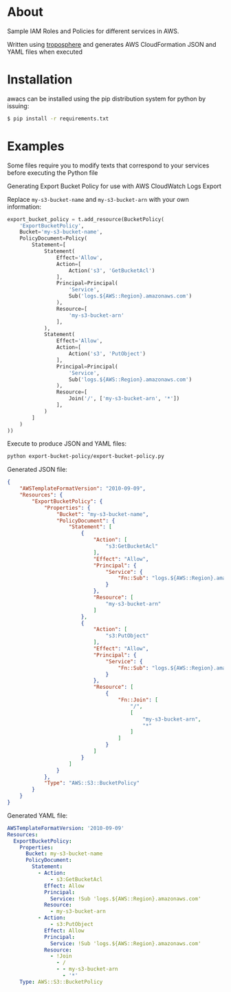 About
=====

Sample IAM Roles and Policies for different services in AWS.

Written using [troposphere](https://github.com/cloudtools/troposphere) and generates AWS CloudFormation JSON and YAML files when executed


Installation
============

awacs can be installed using the pip distribution system for python by
issuing:

```bash
$ pip install -r requirements.txt
```

Examples
========
Some files require you to modify texts that correspond to your services before executing the Python file

Generating Export Bucket Policy for use with AWS CloudWatch Logs Export

Replace `my-s3-bucket-name` and `my-s3-bucket-arn` with your own information:

```python
export_bucket_policy = t.add_resource(BucketPolicy(
    'ExportBucketPolicy',
    Bucket='my-s3-bucket-name',
    PolicyDocument=Policy(
        Statement=[
            Statement(
                Effect='Allow',
                Action=[
                    Action('s3', 'GetBucketAcl')
                ],
                Principal=Principal(
                    'Service',
                    Sub('logs.${AWS::Region}.amazonaws.com')
                ),
                Resource=[
                    'my-s3-bucket-arn'
                ],
            ),
            Statement(
                Effect='Allow',
                Action=[
                    Action('s3', 'PutObject')
                ],
                Principal=Principal(
                    'Service',
                    Sub('logs.${AWS::Region}.amazonaws.com')
                ),
                Resource=[
                    Join('/', ['my-s3-bucket-arn', '*'])
                ],
            )
        ]
    )
))
```

Execute to produce JSON and YAML files:

```bash
python export-bucket-policy/export-bucket-policy.py 
```

Generated JSON file:

```json
{
    "AWSTemplateFormatVersion": "2010-09-09",
    "Resources": {
        "ExportBucketPolicy": {
            "Properties": {
                "Bucket": "my-s3-bucket-name",
                "PolicyDocument": {
                    "Statement": [
                        {
                            "Action": [
                                "s3:GetBucketAcl"
                            ],
                            "Effect": "Allow",
                            "Principal": {
                                "Service": {
                                    "Fn::Sub": "logs.${AWS::Region}.amazonaws.com"
                                }
                            },
                            "Resource": [
                                "my-s3-bucket-arn"
                            ]
                        },
                        {
                            "Action": [
                                "s3:PutObject"
                            ],
                            "Effect": "Allow",
                            "Principal": {
                                "Service": {
                                    "Fn::Sub": "logs.${AWS::Region}.amazonaws.com"
                                }
                            },
                            "Resource": [
                                {
                                    "Fn::Join": [
                                        "/",
                                        [
                                            "my-s3-bucket-arn",
                                            "*"
                                        ]
                                    ]
                                }
                            ]
                        }
                    ]
                }
            },
            "Type": "AWS::S3::BucketPolicy"
        }
    }
}
```

Generated YAML file:

```yaml
AWSTemplateFormatVersion: '2010-09-09'
Resources:
  ExportBucketPolicy:
    Properties:
      Bucket: my-s3-bucket-name
      PolicyDocument:
        Statement:
          - Action:
              - s3:GetBucketAcl
            Effect: Allow
            Principal:
              Service: !Sub 'logs.${AWS::Region}.amazonaws.com'
            Resource:
              - my-s3-bucket-arn
          - Action:
              - s3:PutObject
            Effect: Allow
            Principal:
              Service: !Sub 'logs.${AWS::Region}.amazonaws.com'
            Resource:
              - !Join
                - /
                - - my-s3-bucket-arn
                  - '*'
    Type: AWS::S3::BucketPolicy
```